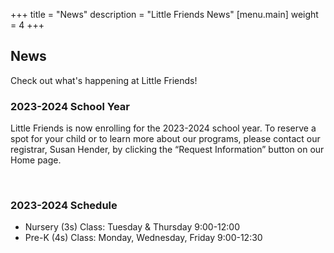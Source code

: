 +++
title = "News"
description = "Little Friends News"
[menu.main]
  weight = 4
+++

## News

Check out what's happening at Little Friends! 

### 2023-2024 School Year  

Little Friends is now enrolling for the 2023-2024 school year. To reserve 
a spot for your child or to learn more about our programs, please contact 
our registrar, Susan Hender, by clicking the “Request Information” button 
on our Home page.

&nbsp;

### 2023-2024 Schedule

* Nursery (3s) Class: Tuesday & Thursday 9:00-12:00
* Pre-K (4s) Class: Monday, Wednesday, Friday 9:00-12:30

&nbsp;





